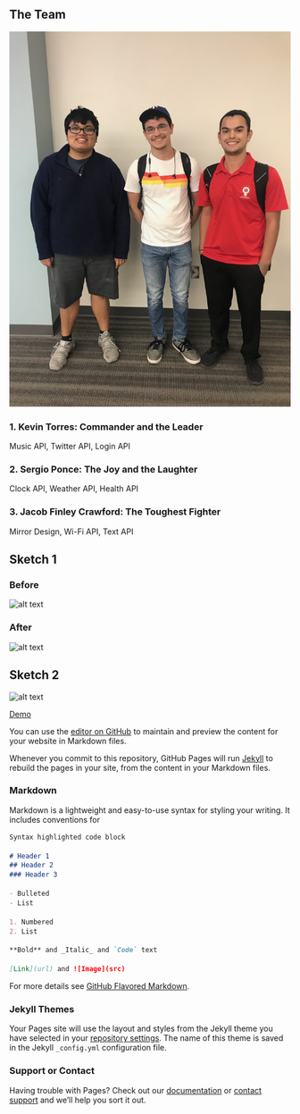 ## The Team
![alt text](https://raw.githubusercontent.com/SapphireLion/p1.21/master/GroupPhoto.JPG)

### 1. Kevin Torres: Commander and the Leader
Music API, Twitter API, Login API
### 2. Sergio Ponce: The Joy and the Laughter
Clock API, Weather API, Health API
### 3. Jacob Finley Crawford: The Toughest Fighter
Mirror Design, Wi-Fi API, Text API
## Sketch 1
### Before
![alt text](https://raw.githubusercontent.com/SapphireLion/p1.21/master/sketch2.png)

### After
![alt text](https://raw.githubusercontent.com/SapphireLion/p1.21/master/sketch1.png)

## Sketch 2
![alt text](https://raw.githubusercontent.com/SapphireLion/p1.21/master/sketch3.jpg)

[Demo](C:/Users/mobiu/Documents/Projects/JavaScript/MirrorForce/index.html)


You can use the [editor on GitHub](https://github.com/SapphireLion/p1.21/edit/master/index.md) to maintain and preview the content for your website in Markdown files.

Whenever you commit to this repository, GitHub Pages will run [Jekyll](https://jekyllrb.com/) to rebuild the pages in your site, from the content in your Markdown files.

### Markdown

Markdown is a lightweight and easy-to-use syntax for styling your writing. It includes conventions for

```markdown
Syntax highlighted code block

# Header 1
## Header 2
### Header 3

- Bulleted
- List

1. Numbered
2. List

**Bold** and _Italic_ and `Code` text

[Link](url) and ![Image](src)
```

For more details see [GitHub Flavored Markdown](https://guides.github.com/features/mastering-markdown/).

### Jekyll Themes

Your Pages site will use the layout and styles from the Jekyll theme you have selected in your [repository settings](https://github.com/SapphireLion/p1.21/settings). The name of this theme is saved in the Jekyll `_config.yml` configuration file.

### Support or Contact

Having trouble with Pages? Check out our [documentation](https://help.github.com/categories/github-pages-basics/) or [contact support](https://github.com/contact) and we’ll help you sort it out.
